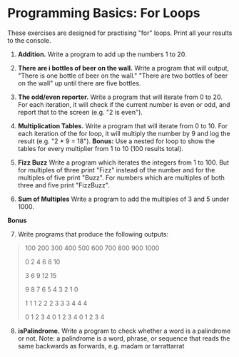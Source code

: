 
# Programming Basics: For Loops

These exercises are designed for practising "for" loops. Print all your results to the console.

1. **Addition.** 
Write a program to add up the numbers 1 to 20.

2. **There are i bottles of beer on the wall.** 
Write a program that will output, "There is one bottle of beer on the wall." "There are two bottles of beer on the wall" up until there are five bottles. 

3. **The odd/even reporter.**
Write a program that will iterate from 0 to 20. For each iteration, it will check if the current number is even or odd, and report that to the screen (e.g. "2 is even").

4. **Multiplication Tables.**
Write a program that will iterate from 0 to 10. For each iteration of the for loop, it will multiply the number by 9 and log the result (e.g. "2 * 9 = 18").
**Bonus:** Use a nested for loop to show the tables for every multiplier from 1 to 10 (100 results total).

5. **Fizz Buzz**
Write a program which iterates the integers from 1 to 100. But for multiples of three print "Fizz" instead of the number and for the multiples of five print "Buzz". For numbers which are multiples of both three and five print "FizzBuzz".

6. **Sum of Multiples**
Write a program to add the multiples of 3 and 5 under 1000.

**Bonus** 

7. Write programs that produce the following outputs: 
>100 200 300 400 500 600 700 800 900 1000
>
>0 2 4 6 8 10
>
>3 6 9 12 15
>
>9 8 7 6 5 4 3 2 1 0
>
>1 1 1 2 2 2 3 3 3 4 4 4
>
>0 1 2 3 4 0 1 2 3 4 0 1 2 3 4

8. **isPalindrome.**
Write a program to check whether a word is a palindrome or not. 
Note: a palindrome is a word, phrase, or sequence that reads the same backwards as forwards, e.g. madam or tarrattarrat


